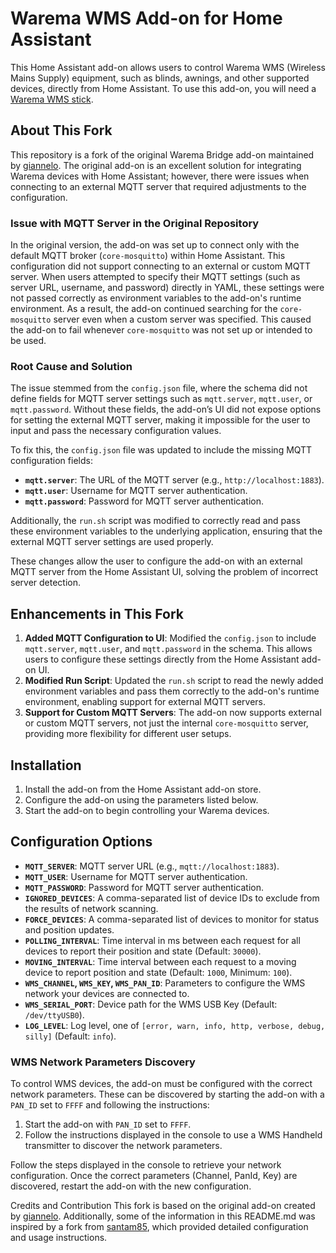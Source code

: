 # Warema WMS Add-on for Home Assistant

This Home Assistant add-on allows users to control Warema WMS (Wireless Mains Supply) equipment, such as blinds, awnings, and other supported devices, directly from Home Assistant. To use this add-on, you will need a [Warema WMS stick](https://www.warema.com/en/control-systems/radio-systems/supplementary-components/).

## About This Fork

This repository is a fork of the original Warema Bridge add-on maintained by [giannelo](https://github.com/giannelo/addon-warema-bridge). The original add-on is an excellent solution for integrating Warema devices with Home Assistant; however, there were issues when connecting to an external MQTT server that required adjustments to the configuration.

### Issue with MQTT Server in the Original Repository

In the original version, the add-on was set up to connect only with the default MQTT broker (`core-mosquitto`) within Home Assistant. This configuration did not support connecting to an external or custom MQTT server. When users attempted to specify their MQTT settings (such as server URL, username, and password) directly in YAML, these settings were not passed correctly as environment variables to the add-on's runtime environment. As a result, the add-on continued searching for the `core-mosquitto` server even when a custom server was specified. This caused the add-on to fail whenever `core-mosquitto` was not set up or intended to be used.

### Root Cause and Solution

The issue stemmed from the `config.json` file, where the schema did not define fields for MQTT server settings such as `mqtt.server`, `mqtt.user`, or `mqtt.password`. Without these fields, the add-on’s UI did not expose options for setting the external MQTT server, making it impossible for the user to input and pass the necessary configuration values.

To fix this, the `config.json` file was updated to include the missing MQTT configuration fields:

- **`mqtt.server`**: The URL of the MQTT server (e.g., `http://localhost:1883`).
- **`mqtt.user`**: Username for MQTT server authentication.
- **`mqtt.password`**: Password for MQTT server authentication.

Additionally, the `run.sh` script was modified to correctly read and pass these environment variables to the underlying application, ensuring that the external MQTT server settings are used properly.

These changes allow the user to configure the add-on with an external MQTT server from the Home Assistant UI, solving the problem of incorrect server detection.

## Enhancements in This Fork

1. **Added MQTT Configuration to UI**: Modified the `config.json` to include `mqtt.server`, `mqtt.user`, and `mqtt.password` in the schema. This allows users to configure these settings directly from the Home Assistant add-on UI.
2. **Modified Run Script**: Updated the `run.sh` script to read the newly added environment variables and pass them correctly to the add-on's runtime environment, enabling support for external MQTT servers.
3. **Support for Custom MQTT Servers**: The add-on now supports external or custom MQTT servers, not just the internal `core-mosquitto` server, providing more flexibility for different user setups.

## Installation

1. Install the add-on from the Home Assistant add-on store.
2. Configure the add-on using the parameters listed below.
3. Start the add-on to begin controlling your Warema devices.

## Configuration Options

- **`MQTT_SERVER`**: MQTT server URL (e.g., `mqtt://localhost:1883`).
- **`MQTT_USER`**: Username for MQTT server authentication.
- **`MQTT_PASSWORD`**: Password for MQTT server authentication.
- **`IGNORED_DEVICES`**: A comma-separated list of device IDs to exclude from the results of network scanning.
- **`FORCE_DEVICES`**: A comma-separated list of devices to monitor for status and position updates.
- **`POLLING_INTERVAL`**: Time interval in ms between each request for all devices to report their position and state (Default: `30000`).
- **`MOVING_INTERVAL`**: Time interval between each request to a moving device to report position and state (Default: `1000`, Minimum: `100`).
- **`WMS_CHANNEL`, `WMS_KEY`, `WMS_PAN_ID`**: Parameters to configure the WMS network your devices are connected to.
- **`WMS_SERIAL_PORT`**: Device path for the WMS USB Key (Default: `/dev/ttyUSB0`).
- **`LOG_LEVEL`**: Log level, one of `[error, warn, info, http, verbose, debug, silly]` (Default: `info`).

### WMS Network Parameters Discovery

To control WMS devices, the add-on must be configured with the correct network parameters. These can be discovered by starting the add-on with a `PAN_ID` set to `FFFF` and following the instructions:

1. Start the add-on with `PAN_ID` set to `FFFF`.
2. Follow the instructions displayed in the console to use a WMS Handheld transmitter to discover the network parameters.

Follow the steps displayed in the console to retrieve your network configuration. Once the correct parameters (Channel, PanId, Key) are discovered, restart the add-on with the new configuration.

Credits and Contribution
This fork is based on the original add-on created by [giannelo](https://github.com/giannelo/addon-warema-bridge). Additionally, some of the information in this README.md was inspired by a fork from [santam85](https://github.com/santam85/addon-warema-wms), which provided detailed configuration and usage instructions.
